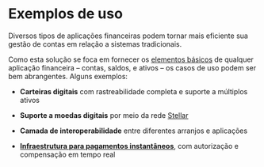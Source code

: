 # Exemplos de uso

Diversos tipos de aplicações financeiras podem tornar mais eficiente sua gestão de contas em relação a sistemas tradicionais.

Como esta solução se foca em fornecer os [elementos básicos](#conceitos) de qualquer aplicação financeira – contas, saldos, e ativos – os casos de uso podem ser bem abrangentes. Alguns exemplos:

- **Carteiras digitais** com rastreabilidade completa e suporte a múltiplos ativos

- **Suporte a moedas digitais** por meio da rede [Stellar](https://www.stellar.org)

- **Camada de interoperabilidade** entre diferentes arranjos e aplicações

- [**Infraestrutura para pagamentos instantâneos**](https://www.bcb.gov.br/estabilidadefinanceira/pagamentosinstantaneos), com autorização e compensação em tempo real

